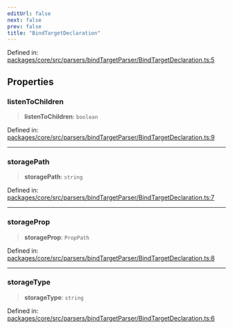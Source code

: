 ```yaml
---
editUrl: false
next: false
prev: false
title: "BindTargetDeclaration"
---
```


Defined in: [packages/core/src/parsers/bindTargetParser/BindTargetDeclaration.ts:5](https://github.com/mProjectsCode/obsidian-meta-bind-plugin/blob/6b3651315380ea977c7f8746a2130e83024d2b95/packages/core/src/parsers/bindTargetParser/BindTargetDeclaration.ts#L5)

## Properties

### listenToChildren

> **listenToChildren**: `boolean`

Defined in: [packages/core/src/parsers/bindTargetParser/BindTargetDeclaration.ts:9](https://github.com/mProjectsCode/obsidian-meta-bind-plugin/blob/6b3651315380ea977c7f8746a2130e83024d2b95/packages/core/src/parsers/bindTargetParser/BindTargetDeclaration.ts#L9)

***

### storagePath

> **storagePath**: `string`

Defined in: [packages/core/src/parsers/bindTargetParser/BindTargetDeclaration.ts:7](https://github.com/mProjectsCode/obsidian-meta-bind-plugin/blob/6b3651315380ea977c7f8746a2130e83024d2b95/packages/core/src/parsers/bindTargetParser/BindTargetDeclaration.ts#L7)

***

### storageProp

> **storageProp**: `PropPath`

Defined in: [packages/core/src/parsers/bindTargetParser/BindTargetDeclaration.ts:8](https://github.com/mProjectsCode/obsidian-meta-bind-plugin/blob/6b3651315380ea977c7f8746a2130e83024d2b95/packages/core/src/parsers/bindTargetParser/BindTargetDeclaration.ts#L8)

***

### storageType

> **storageType**: `string`

Defined in: [packages/core/src/parsers/bindTargetParser/BindTargetDeclaration.ts:6](https://github.com/mProjectsCode/obsidian-meta-bind-plugin/blob/6b3651315380ea977c7f8746a2130e83024d2b95/packages/core/src/parsers/bindTargetParser/BindTargetDeclaration.ts#L6)
